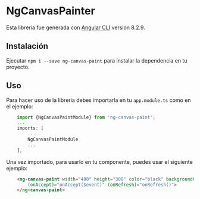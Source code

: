 # NgCanvasPainter

Esta libreria fue generada con [Angular CLI](https://github.com/angular/angular-cli) version 8.2.9.

## Instalación

Ejecutar `npm i --save ng-canvas-paint` para instalar la dependencia en tu proyecto.

## Uso

Para hacer uso de la libreria debes importarla en tu `app.module.ts` como en el ejemplo:

```ts 
    import {NgCanvasPaintModule} from 'ng-canvas-paint';
    ...
    imports: [
        ...
        NgCanvasPaintModule
        ...
    ],
```

Una vez importado, para usarlo en tu componente, puedes usar el siguiente ejemplo: 

```html
    <ng-canvas-paint width="400" height="300" color="black" backgroundColor="transparent"
        (onAccept)="onAccept($event)" (onRefresh)="onRefresh()">
    </ng-canvas-paint>
```